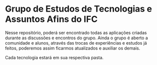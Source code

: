 # Grupo de Estudos de Tecnologias e Assuntos Afins do IFC

Nesse repositório, poderá ser encontrado todas as aplicações criadas durante as discussões e encontros do grupo.
Ainda o grupo é aberto a comunidade e alunos, através das trocas de experiências e estudos já feitos, poderemos assim ficarmos atualizados e auxiliar os demais.

Cada tecnologia estará em sua respectiva pasta.
